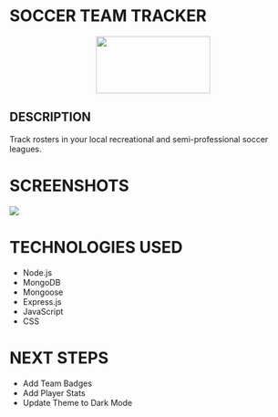 # SOCCER TEAM TRACKER
<div id="header" align="center">
    <img src="https://i.imgur.com/royphBF.jpeg" width="200" height="100">
</div>

## DESCRIPTION
Track rosters in your local recreational and semi-professional soccer leagues.


# SCREENSHOTS

<img src="https://i.imgur.com/d7f5nt2.png">


# TECHNOLOGIES USED

- Node.js
- MongoDB
- Mongoose
- Express.js
- JavaScript
- CSS


# NEXT STEPS

- Add Team Badges
- Add Player Stats
- Update Theme to Dark Mode